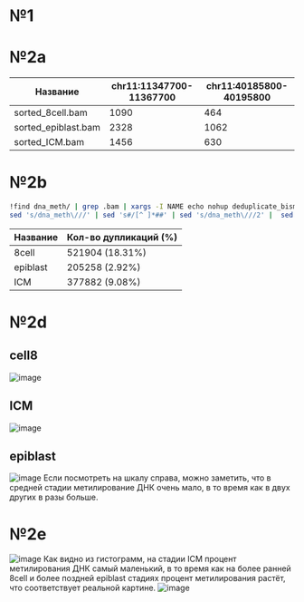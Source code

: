 # №1
# №2a
|Название	 |chr11:11347700-11367700|	chr11:40185800-40195800|
|--- |---|---|
|	sorted_8cell.bam	|1090	|464|
|	sorted_epiblast.bam	|2328|	1062|
|	sorted_ICM.bam |	1456|	630|
# №2b
```bash
!find dna_meth/ | grep .bam | xargs -I NAME echo nohup deduplicate_bismark --bam --paired -o NAME NAME \> NAME \& | \
sed 's/dna_meth\///' | sed 's#/[^ ]*##' | sed 's/dna_meth\///2' |  sed 's#/[^ ]*#.out#2' | bash
```
|Название	 |Кол-во дупликаций (%) |
|--- |---|
|	8cell	| 521904 (18.31%) |
|	epiblast	|	205258 (2.92%) |
|	ICM |		377882 (9.08%) |
# №2d
## cell8
![image](https://user-images.githubusercontent.com/22128700/155003079-ae61ffdc-223d-47f6-a0ee-0bd9775bd095.png)
## ICM
![image](https://user-images.githubusercontent.com/22128700/155003120-b0610ee9-72d0-497f-a206-0704db38d816.png)
## epiblast
![image](https://user-images.githubusercontent.com/22128700/155003143-db603901-6043-48e4-8c0e-b707a377e5f1.png)
Если посмотреть на шкалу справа, можно заметить, что в средней стадии метилирование ДНК очень мало, в то время как в двух других в разы больше.
# №2e
![image](https://user-images.githubusercontent.com/22128700/155002259-7db73d43-19c4-449b-bfcf-ec57067be7dd.png)
Как видно из гистограмм, на стадии ICM процент метилирования ДНК самый маленький, в то время как на более ранней 8cell и более поздней epiblast стадиях процент метилирования растёт, что соответствует реальной картине.
![image](https://user-images.githubusercontent.com/22128700/155002749-9410d3f8-99fc-48d1-8a60-4709868813d3.png)
